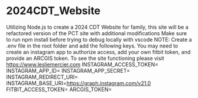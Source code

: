 # 2024CDT_Website
Utilizing Node.js to create a 2024 CDT Website for family, this site will be a refactored version of the PCT site with additional modifications
Make sure to run npm install before trying to debug locally with vscode
 NOTE: Create a .env file in the root folder and add the following keys. You may need to create an instagram app to authorize access, add your own fitbit token, and provide an ARCGIS token. To see the site functioning please visit https://www.lesliemercier.com
        INSTAGRAM_ACCESS_TOKEN=<InstagramToken>
        INSTAGRAM_APP_ID=<AppID>
        INSTAGRAM_APP_SECRET=<AppSecret>
        INSTAGRAM_REDIRECT_URI=<redirectURI>
        INSTAGRAM_BASE_URI=https://graph.instagram.com/v21.0
        FITBIT_ACCESS_TOKEN=<FitbitToken>
        ARCGIS_TOKEN=<arcGISToken>
